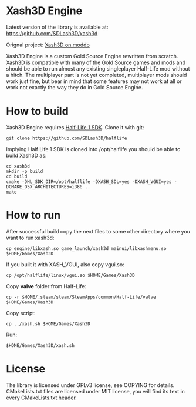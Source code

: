 # Xash3D Engine

Latest version of the library is available at:
https://github.com/SDLash3D/xash3d

Orignal project: [Xash3D on moddb](http://www.moddb.com/engines/xash3d-engine)

Xash3D Engine is a custom Gold Source Engine rewritten from scratch. Xash3D
is compatible with many of the Gold Source games and mods and should be
able to run almost any existing singleplayer Half-Life mod without a hitch.
The multiplayer part is not yet completed, multiplayer mods should work just
fine, but bear in mind that some features may not work at all or work not
exactly the way they do in Gold Source Engine.

# How to build

Xash3D Engine requires [Half-Life 1 SDK](https://github.com/SDLash3D/halflife).
Clone it with git:

    git clone https://github.com/SDLash3D/halflife

Implying Half Life 1 SDK is cloned into /opt/halflife you should be able to
build Xash3D as:
    
    cd xash3d
    mkdir -p build
    cd build
    cmake -DHL_SDK_DIR=/opt/halflife -DXASH_SDL=yes -DXASH_VGUI=yes -DCMAKE_OSX_ARCHITECTURES=i386 ..
    make

# How to run    

After successful build copy the next files to some other directory where you want to run xash3d:

    cp engine/libxash.so game_launch/xash3d mainui/libxashmenu.so $HOME/Games/Xash3D

If you built it with XASH_VGUI, also copy vgui.so:

    cp /opt/halflife/linux/vgui.so $HOME/Games/Xash3D

Copy **valve** folder from Half-Life:

    cp -r $HOME/.steam/steam/SteamApps/common/Half-Life/valve $HOME/Games/Xash3D
    
Copy script:

    cp ../xash.sh $HOME/Games/Xash3D

Run:

    $HOME/Games/Xash3D/xash.sh

# License

The library is licensed under GPLv3 license, see COPYING for details.
CMakeLists.txt files are licensed under MIT license, you will find its text
in every CMakeLists.txt header.
